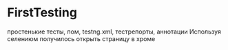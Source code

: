 # FirstTesting
простенькие тесты, пом, testng.xml, тестрепорты, аннотации
Используя селениюм получилось открыть страницу в хроме
